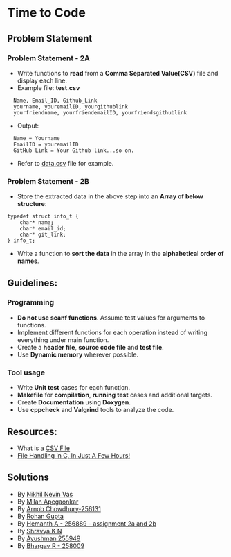 # Time to Code

## Problem Statement

### Problem Statement - 2A
* Write functions to **read** from a **Comma Separated Value(CSV)** file and display each line.
* Example file: **test.csv**
```
  Name, Email_ID, Github_Link
  yourname, youremailID, yourgithublink
  yourfriendname, yourfriendemailID, yourfriendsgithublink
```
* Output:
```
  Name = Yourname
  EmailID = youremailID
  GitHub Link = Your Github link...so on.
```
* Refer to [data.csv](data.csv) file for example.

### Problem Statement - 2B
* Store the extracted data in the above step into an **Array of below structure**:
```
typedef struct info_t {
    char* name;
    char* email_id;
    char* git_link;
} info_t;
```
* Write a function to **sort the data** in the array in the **alphabetical order of names**.

## Guidelines:
### Programming
* **Do not use scanf functions**. Assume test values for arguments to functions.
* Implement different functions for each operation instead of writing everything under main function.
* Create a **header file**,  **source code file** and **test file**.
* Use **Dynamic memory** wherever possible.

### Tool usage
* Write **Unit test** cases for each function.
* **Makefile** for **compilation**, **running test** cases and additional targets.
* Create **Documentation** using **Doxygen**.
* Use **cppcheck** and **Valgrind** tools to analyze the code.


## Resources:
* What is a [CSV File](https://www.howtogeek.com/348960/what-is-a-csv-file-and-how-do-i-open-it/)
* [File Handling in C, In Just A Few Hours!](https://aticleworld.com/file-handling-in-c/)

## Solutions
* By [Nikhil Nevin Vas](https://github.com/nikhilvas123/MiniProject_Template/tree/solution_2a/Example_Programs/programming_concpets/Questions_2a)
* By [Milan Apegaonkar](https://github.com/255934/Q_2_sol/tree/master)
* By [Arnob Chowdhury-256131](https://github.com/arc-arnob/LnT-Assignments/tree/master/Questions_2a)
* By [Rohan Gupta](https://github.com/256018/Question2)
* By [Hemanth A - 256889 - assignment 2a and 2b](https://github.com/hemanth-asapu/demoproj1/tree/main/assignment_2a_2b)
* By [Shravya K N](https://github.com/28-shravya/Solution-for-Question2a-StepIn.git)
* By [Ayushman 255949](https://github.com/255949/CSV_Read)
* By [Bhargav R - 258009](https://github.com/bgvmysore/csv_struct_ltts_stepin)
